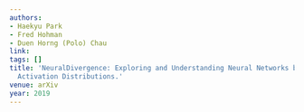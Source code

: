 ```yaml
---
authors:
- Haekyu Park
- Fred Hohman
- Duen Horng (Polo) Chau
link:
tags: []
title: 'NeuralDivergence: Exploring and Understanding Neural Networks by Comparing
  Activation Distributions.'
venue: arXiv
year: 2019
---
```

